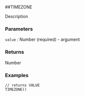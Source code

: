 ##TIMEZONE

Description

### Parameters
`value` : Number (required) - argument

### Returns
Number

### Examples
```
// returns VALUE
TIMEZONE()
```